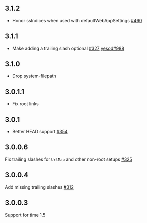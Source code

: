 ## 3.1.2

* Honor ssIndices when used with defaultWebAppSettings [#460](https://github.com/yesodweb/wai/pull/460)

## 3.1.1

* Make adding a trailing slash optional [#327](https://github.com/yesodweb/wai/issues/327) [yesod#988](https://github.com/yesodweb/yesod/issues/988)

## 3.1.0

* Drop system-filepath

## 3.0.1.1

* Fix root links

## 3.0.1

* Better HEAD support [#354](https://github.com/yesodweb/wai/issues/354)

## 3.0.0.6

Fix trailing slashes for `UrlMap` and other non-root setups [#325](https://github.com/yesodweb/wai/issues/325)

## 3.0.0.4

Add missing trailing slashes [#312](https://github.com/yesodweb/wai/issues/312)

## 3.0.0.3

Support for time 1.5
